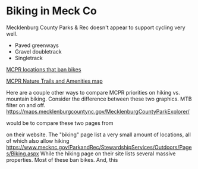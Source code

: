 
# Biking in Meck Co


Mecklenburg County Parks & Rec doesn't appear to support cycling very well. 

- Paved greenways
- Gravel doubletrack
- Singletrack 


[MCPR locations that ban bikes](mecklenburg-no-bike-signs.geojson)



[MCPR Nature Trails and Amenities map](https://meckparknr.maps.arcgis.com/apps/View/index.html?appid=7c8402df7a67481d9dbcbd392940d719)


Here are a couple other ways to compare MCPR priorities on hiking vs. mountain biking. Consider the difference between these two graphics. MTB filter on and off. 
https://maps.mecklenburgcountync.gov/MecklenburgCountyParkExplorer/




 would be to compare these two pages from 

 on their website. The "biking" page list a very small amount of locations, all of which also allow hiking https://www.mecknc.gov/ParkandRec/StewardshipServices/Outdoors/Pages/Biking.aspx While the hiking page on their site lists several massive properties. Most of these ban bikes. And, this

